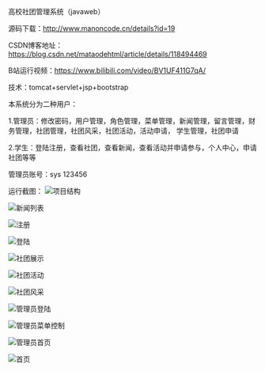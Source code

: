 高校社团管理系统（javaweb）


源码下载：http://www.manoncode.cn/details?id=19


CSDN博客地址：https://blog.csdn.net/mataodehtml/article/details/118494469

B站运行视频：https://www.bilibili.com/video/BV1UF411G7qA/

技术：tomcat+servlet+jsp+bootstrap

本系统分为二种用户：

1.管理员：修改密码，用户管理，角色管理，菜单管理，新闻管理，留言管理，财务管理，社团管理，社团风采，社团活动，活动申请，
学生管理，社团申请

2.学生：登陆注册，查看社团，查看新闻，查看活动并申请参与，个人中心，申请社团等等

管理员账号：sys 123456

运行截图：
![项目结构](./运行截图/项目结构.png)

![新闻列表](./运行截图/新闻礼拜.png)

![注册](./运行截图/注册.png)

![登陆](./运行截图/登陆.png)

![社团展示](./运行截图/社团展示.png)

![社团活动](./运行截图/社团活动.png)

![社团风采](./运行截图/社团风采.png)

![管理员登陆](./运行截图/管理员登陆.png)

![管理员菜单控制](./运行截图/管理员菜单控制.png)

![管理员首页](./运行截图/管理员首页.png)

![首页](./运行截图/首页.png)
